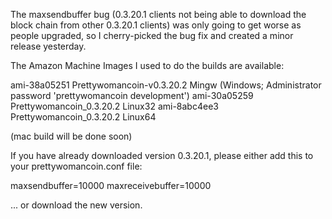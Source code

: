 The maxsendbuffer bug (0.3.20.1 clients not being able to download the block chain from other 0.3.20.1 clients) was only going to get
worse as people upgraded, so I cherry-picked the bug fix and created a minor release yesterday.

The Amazon Machine Images I used to do the builds are available:

  ami-38a05251   Prettywomancoin-v0.3.20.2 Mingw    (Windows; Administrator password 'prettywomancoin development')
  ami-30a05259   Prettywomancoin_0.3.20.2 Linux32
  ami-8abc4ee3   Prettywomancoin_0.3.20.2 Linux64

(mac build will be done soon)

If you have already downloaded version 0.3.20.1, please either add this to your prettywomancoin.conf file:

  maxsendbuffer=10000
  maxreceivebuffer=10000

... or download the new version.
